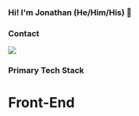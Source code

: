 ### Hi! I'm Jonathan (He/Him/His) 👋

<!--
**jonhirak/jonhirak** is a ✨ _special_ ✨ repository because its `README.md` (this file) appears on your GitHub profile.

Here are some ideas to get you started:

- 🔭 I’m currently working on ...
- 🌱 I’m currently learning ...
- 👯 I’m looking to collaborate on ...
- 🤔 I’m looking for help with ...
- 💬 Ask me about ...
- 📫 How to reach me: ...
- 😄 Pronouns: ...
- ⚡ Fun fact: ...
-->

### Contact
<img src="https://img.shields.io/badge/LinkedIn-0077B5?style=for-the-badge&logo=linkedin&logoColor=white" />

### Primary Tech Stack
# Front-End
